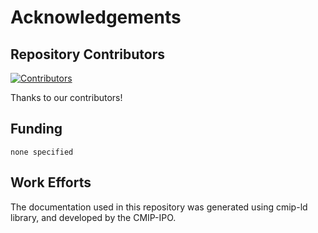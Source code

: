 # Acknowledgements


## Repository Contributors

[![Contributors](https://contrib.rocks/image?repo=WCRP-CMIP/CMIP7-CVs)](https://github.com/WCRP-CMIP/CMIP7-CVs/graphs/contributors)

Thanks to our contributors!

## Funding
`none specified`

## Work Efforts
The documentation used in this repository was generated using cmip-ld library, and developed by the CMIP-IPO. 
